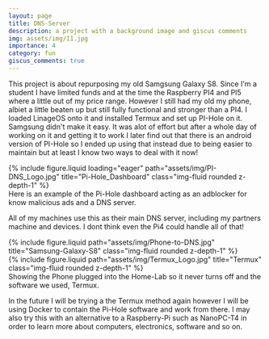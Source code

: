 ```yaml
---
layout: page
title: DNS-Server
description: a project with a background image and giscus comments
img: assets/img/11.jpg
importance: 4
category: fun
giscus_comments: true
---
```


This project is about repurposing my old Samgsung Galaxy S8.
Since I'm a student I have limited funds and at the time the Raspberry PI4 and PI5 where a little out of my price range.
However I still had my old my phone, albiet a little beaten up but still fully functional and stronger than a PI4.
I loaded LinageOS onto it and installed Termux and set up PI-Hole on it. Samgsung didn't make it easy.
It was alot of effort but after a whole day of working on it and getting it to work I later find out that there is an android version of PI-Hole so I ended up using that instead due to being easier to maintain but at least I know two ways to deal with it now!

<div class="row">
    <div class="col-sm mt-3 mt-md-0">
        {% include figure.liquid loading="eager" path="assets/img/PI-DNS_Logo.jpg" title="Pi-Hole_Dashboard" class="img-fluid rounded z-depth-1" %}
    </div>
</div>
<div class="caption">
    Here is an example of the Pi-Hole dashboard acting as an adblocker for know malicious ads and a DNS server.
</div>

All of my machines use this as their main DNS server, including my partners machine and devices. I dont think even the Pi4 could handle all of that!


<div class="row justify-content-sm-center">
    <div class="col-sm-8 mt-3 mt-md-0">
        {% include figure.liquid path="assets/img/Phone-to-DNS.jpg" title="Samsung-Galaxy-S8" class="img-fluid rounded z-depth-1" %}
    </div>
    <div class="col-sm-4 mt-3 mt-md-0">
        {% include figure.liquid path="assets/img/Termux_Logo.jpg" title="Termux" class="img-fluid rounded z-depth-1" %}
    </div>
</div>
<div class="caption">
    Showing the Phone plugged into the Home-Lab so it never turns off and the software we used, Termux.
</div>

In the future I will be trying a the Termux method again however I will be using Docker to contain the Pi-Hole software and work from there.
I may also try this with an alternative to a Raspberry-Pi such as NanoPC-T4 in order to learn more about computers, electronics, software and so on.

<!--{% raw %}

```html
<div class="row justify-content-sm-center">
  <div class="col-sm-8 mt-3 mt-md-0">
    {% include figure.liquid path="assets/img/6.jpg" title="example image" class="img-fluid rounded z-depth-1" %}
  </div>
  <div class="col-sm-4 mt-3 mt-md-0">
    {% include figure.liquid path="assets/img/11.jpg" title="example image" class="img-fluid rounded z-depth-1" %}
  </div>
</div>
```

{% endraw %}  -->
